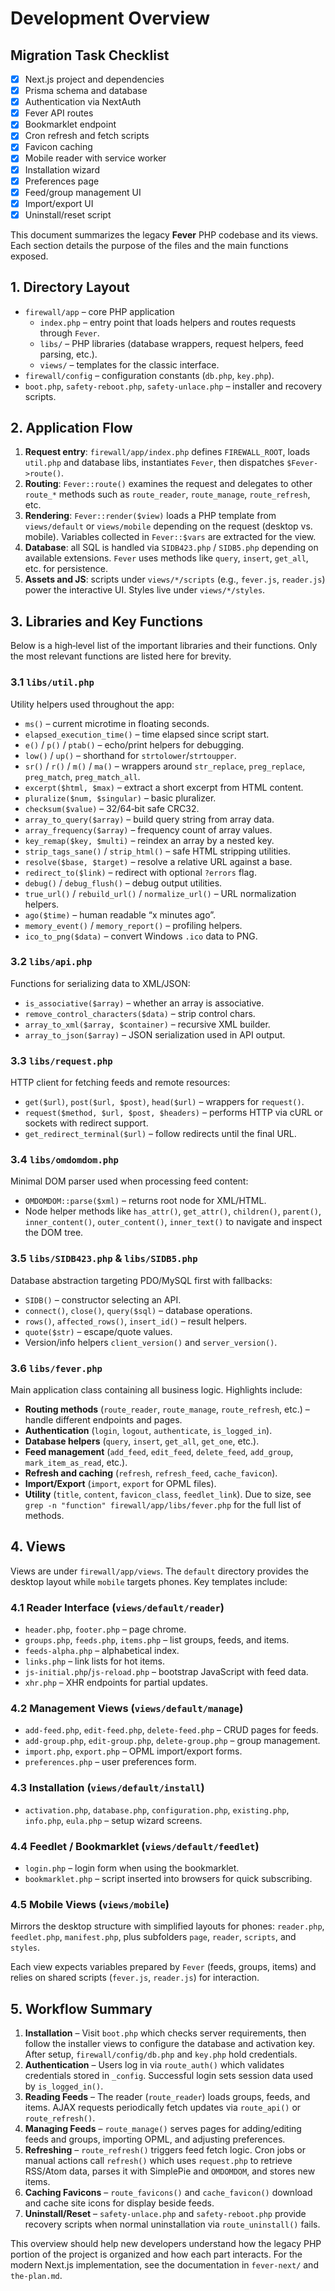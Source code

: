 # Development Overview

## Migration Task Checklist

- [x] Next.js project and dependencies
- [x] Prisma schema and database
- [x] Authentication via NextAuth
- [x] Fever API routes
- [x] Bookmarklet endpoint
- [x] Cron refresh and fetch scripts
- [x] Favicon caching
- [x] Mobile reader with service worker
- [x] Installation wizard
- [x] Preferences page
- [x] Feed/group management UI
- [x] Import/export UI
- [x] Uninstall/reset script

This document summarizes the legacy **Fever** PHP codebase and its views. Each section details the purpose of the files and the main functions exposed.

## 1. Directory Layout

- `firewall/app` – core PHP application
  - `index.php` – entry point that loads helpers and routes requests through `Fever`.
  - `libs/` – PHP libraries (database wrappers, request helpers, feed parsing, etc.).
  - `views/` – templates for the classic interface.
- `firewall/config` – configuration constants (`db.php`, `key.php`).
- `boot.php`, `safety-reboot.php`, `safety-unlace.php` – installer and recovery scripts.

## 2. Application Flow

1. **Request entry**: `firewall/app/index.php` defines `FIREWALL_ROOT`, loads `util.php` and database libs, instantiates `Fever`, then dispatches `$Fever->route()`.
2. **Routing**: `Fever::route()` examines the request and delegates to other `route_*` methods such as `route_reader`, `route_manage`, `route_refresh`, etc.
3. **Rendering**: `Fever::render($view)` loads a PHP template from `views/default` or `views/mobile` depending on the request (desktop vs. mobile). Variables collected in `Fever::$vars` are extracted for the view.
4. **Database**: all SQL is handled via `SIDB423.php` / `SIDB5.php` depending on available extensions. `Fever` uses methods like `query`, `insert`, `get_all`, etc. for persistence.
5. **Assets and JS**: scripts under `views/*/scripts` (e.g., `fever.js`, `reader.js`) power the interactive UI. Styles live under `views/*/styles`.

## 3. Libraries and Key Functions

Below is a high‑level list of the important libraries and their functions. Only the most relevant functions are listed here for brevity.

### 3.1 `libs/util.php`
Utility helpers used throughout the app:
- `ms()` – current microtime in floating seconds.
- `elapsed_execution_time()` – time elapsed since script start.
- `e()` / `p()` / `ptab()` – echo/print helpers for debugging.
- `low()` / `up()` – shorthand for `strtolower`/`strtoupper`.
- `sr()` / `r()` / `m()` / `ma()` – wrappers around `str_replace`, `preg_replace`, `preg_match`, `preg_match_all`.
- `excerpt($html, $max)` – extract a short excerpt from HTML content.
- `pluralize($num, $singular)` – basic pluralizer.
- `checksum($value)` – 32/64‑bit safe CRC32.
- `array_to_query($array)` – build query string from array data.
- `array_frequency($array)` – frequency count of array values.
- `key_remap($key, $multi)` – reindex an array by a nested key.
- `strip_tags_sane()` / `strip_html()` – safe HTML stripping utilities.
- `resolve($base, $target)` – resolve a relative URL against a base.
- `redirect_to($link)` – redirect with optional `?errors` flag.
- `debug()` / `debug_flush()` – debug output utilities.
- `true_url()` / `rebuild_url()` / `normalize_url()` – URL normalization helpers.
- `ago($time)` – human readable “x minutes ago”.
- `memory_event()` / `memory_report()` – profiling helpers.
- `ico_to_png($data)` – convert Windows `.ico` data to PNG.

### 3.2 `libs/api.php`
Functions for serializing data to XML/JSON:
- `is_associative($array)` – whether an array is associative.
- `remove_control_characters($data)` – strip control chars.
- `array_to_xml($array, $container)` – recursive XML builder.
- `array_to_json($array)` – JSON serialization used in API output.

### 3.3 `libs/request.php`
HTTP client for fetching feeds and remote resources:
- `get($url)`, `post($url, $post)`, `head($url)` – wrappers for `request()`.
- `request($method, $url, $post, $headers)` – performs HTTP via cURL or sockets with redirect support.
- `get_redirect_terminal($url)` – follow redirects until the final URL.

### 3.4 `libs/omdomdom.php`
Minimal DOM parser used when processing feed content:
- `OMDOMDOM::parse($xml)` – returns root node for XML/HTML.
- Node helper methods like `has_attr()`, `get_attr()`, `children()`, `parent()`, `inner_content()`, `outer_content()`, `inner_text()` to navigate and inspect the DOM tree.

### 3.5 `libs/SIDB423.php` & `libs/SIDB5.php`
Database abstraction targeting PDO/MySQL first with fallbacks:
- `SIDB()` – constructor selecting an API.
- `connect()`, `close()`, `query($sql)` – database operations.
- `rows()`, `affected_rows()`, `insert_id()` – result helpers.
- `quote($str)` – escape/quote values.
- Version/info helpers `client_version()` and `server_version()`.

### 3.6 `libs/fever.php`
Main application class containing all business logic. Highlights include:
- **Routing methods** (`route_reader`, `route_manage`, `route_refresh`, etc.) – handle different endpoints and pages.
- **Authentication** (`login`, `logout`, `authenticate`, `is_logged_in`).
- **Database helpers** (`query`, `insert`, `get_all`, `get_one`, etc.).
- **Feed management** (`add_feed`, `edit_feed`, `delete_feed`, `add_group`, `mark_item_as_read`, etc.).
- **Refresh and caching** (`refresh`, `refresh_feed`, `cache_favicon`).
- **Import/Export** (`import`, `export` for OPML files).
- **Utility** (`title`, `content`, `favicon_class`, `feedlet_link`).
Due to size, see `grep -n "function" firewall/app/libs/fever.php` for the full list of methods.


## 4. Views
Views are under `firewall/app/views`. The `default` directory provides the desktop layout while `mobile` targets phones. Key templates include:

### 4.1 Reader Interface (`views/default/reader`)
- `header.php`, `footer.php` – page chrome.
- `groups.php`, `feeds.php`, `items.php` – list groups, feeds, and items.
- `feeds-alpha.php` – alphabetical index.
- `links.php` – link lists for hot items.
- `js-initial.php`/`js-reload.php` – bootstrap JavaScript with feed data.
- `xhr.php` – XHR endpoints for partial updates.

### 4.2 Management Views (`views/default/manage`)
- `add-feed.php`, `edit-feed.php`, `delete-feed.php` – CRUD pages for feeds.
- `add-group.php`, `edit-group.php`, `delete-group.php` – group management.
- `import.php`, `export.php` – OPML import/export forms.
- `preferences.php` – user preferences form.

### 4.3 Installation (`views/default/install`)
- `activation.php`, `database.php`, `configuration.php`, `existing.php`, `info.php`, `eula.php` – setup wizard screens.

### 4.4 Feedlet / Bookmarklet (`views/default/feedlet`)
- `login.php` – login form when using the bookmarklet.
- `bookmarklet.php` – script inserted into browsers for quick subscribing.

### 4.5 Mobile Views (`views/mobile`)
Mirrors the desktop structure with simplified layouts for phones: `reader.php`, `feedlet.php`, `manifest.php`, plus subfolders `page`, `reader`, `scripts`, and `styles`.

Each view expects variables prepared by `Fever` (feeds, groups, items) and relies on shared scripts (`fever.js`, `reader.js`) for interaction.

## 5. Workflow Summary

1. **Installation** – Visit `boot.php` which checks server requirements, then follow the installer views to configure the database and activation key. After setup, `firewall/config/db.php` and `key.php` hold credentials.
2. **Authentication** – Users log in via `route_auth()` which validates credentials stored in `_config`. Successful login sets session data used by `is_logged_in()`.
3. **Reading Feeds** – The reader (`route_reader`) loads groups, feeds, and items. AJAX requests periodically fetch updates via `route_api()` or `route_refresh()`.
4. **Managing Feeds** – `route_manage()` serves pages for adding/editing feeds and groups, importing OPML, and adjusting preferences.
5. **Refreshing** – `route_refresh()` triggers feed fetch logic. Cron jobs or manual actions call `refresh()` which uses `request.php` to retrieve RSS/Atom data, parses it with SimplePie and `OMDOMDOM`, and stores new items.
6. **Caching Favicons** – `route_favicons()` and `cache_favicon()` download and cache site icons for display beside feeds.
7. **Uninstall/Reset** – `safety-unlace.php` and `safety-reboot.php` provide recovery scripts when normal uninstallation via `route_uninstall()` fails.

This overview should help new developers understand how the legacy PHP portion of the project is organized and how each part interacts. For the modern Next.js implementation, see the documentation in `fever-next/` and `the-plan.md`.
